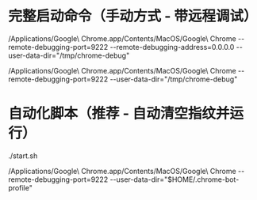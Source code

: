 # 完整启动命令（手动方式 - 带远程调试）

/Applications/Google\ Chrome.app/Contents/MacOS/Google\ Chrome --remote-debugging-port=9222 --remote-debugging-address=0.0.0.0 --user-data-dir="/tmp/chrome-debug"

<!-- 暂时可使用 -->

/Applications/Google\ Chrome.app/Contents/MacOS/Google\ Chrome --remote-debugging-port=9222 --user-data-dir="/tmp/chrome-debug"

# 自动化脚本（推荐 - 自动清空指纹并运行）

./start.sh

/Applications/Google\ Chrome.app/Contents/MacOS/Google\ Chrome --remote-debugging-port=9222 --user-data-dir="$HOME/.chrome-bot-profile"
